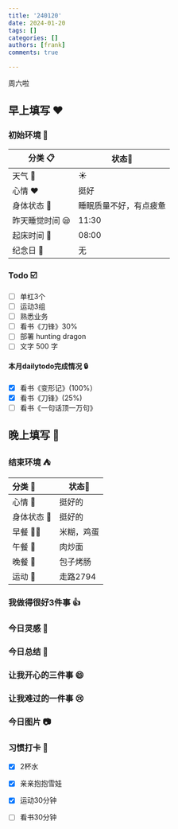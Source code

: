 ```yaml
---
title: '240120'
date: 2024-01-20
tags: []
categories: []
authors: [frank]
comments: true

---
```


周六啦

<!-- more -->

## 早上填写 :heart:

### 初始环境 :european_castle:

| 分类 :clipboard:                   | 状态:stars: |
| ---------------------------------- | ----------- |
| 天气 :penguin:                     | :sunny:     |
| 心情 :heart:                       | 挺好 |
| 身体状态 :information_desk_person: | 睡眠质量不好，有点疲惫 |
| 昨天睡觉时间 :sleepy:              | 11:30  |
| 起床时间 :couple_with_heart:       | 08:00  |
| 纪念日 :calendar:                  | 无          |

### Todo :ballot_box_with_check:
- [ ] 单杠3个
- [ ] 运动3组
- [ ] 熟悉业务
- [ ] 看书《刀锋》30%
- [ ] 部署 hunting dragon
- [ ] 文字 500 字

#### 本月dailytodo完成情况 :lock:

- [x] 看书《变形记》(100%）
- [x] 看书《刀锋》(25%)
- [ ] 看书《一句话顶一万句》

## 晚上填写 :bridge_at_night:

### 结束环境 :tent:

| 分类 :blue_book:                   | 状态:stars:        |
| :--------------------------------- | ------------------ |
| 心情 :heartbeat:                   | 挺好的           |
| 身体状态 :information_desk_person: | 挺好的 |
| 早餐 :egg::bread:                  | 米糊，鸡蛋  |
| 午餐 :stew:                        | 肉炒面 |
| 晚餐 :sushi:                       | 包子烤肠  |
| 运动 :dancers:                     | 走路2794  |

### 我做得很好3件事 :thumbsup:

### 今日灵感 :thought_balloon:

### 今日总结 :pencil:

### 让我开心的三件事 :smile:

### 让我难过的一件事 :cry:

### 今日图片 :camera:

### 习惯打卡 :high_brightness:

- [x] 2杯水
- [x] 亲亲抱抱雪娃
- [x] 运动30分钟
- [ ] 看书30分钟

